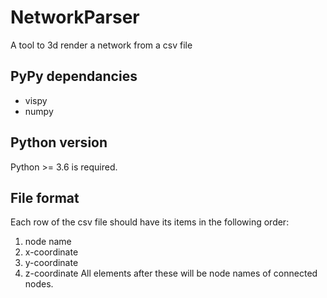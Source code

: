 # NetworkParser
A tool to 3d render a network from a csv file

## PyPy dependancies
 * vispy
 * numpy

## Python version
Python >= 3.6 is required.

## File format
Each row of the csv file should have its items in the following order:
1. node name
2. x-coordinate
3. y-coordinate
4. z-coordinate
All elements after these will be node names of connected nodes.
